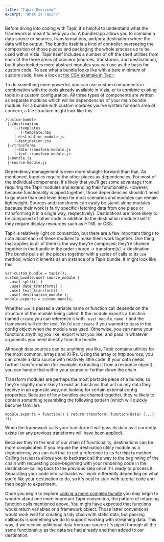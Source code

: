 ```yaml
---
title: "Tapir Overview"
excerpt: "What is Tapir?"
---
```

Before diving into coding with Tapir, it's helpful to understand what the framework is meant to help you do. A bundle/app allows you to combine a data source or sources, transformations, and/or a destination where the data will be output. The bundle itself is a kind of controller overseeing the composition of those pieces and packaging the whole process up to be used within Vizia. Tapir itself includes a number of off the shelf utilities from each of the three areas of concern (sources, transforms, and destinations), but it also includes more abstract modules you can use as the basis for custom code. To see what a bundle looks like with a bare minimum of custom code, have a look at [the CSV example in Tapir](https://github.com/vizia/tapir/tree/master/examples/csv).

To do something more powerful, you can use custom components in combination with the tools already available in Vizia, or to combine existing tools in a custom configuration. All three types of components are written as separate modules which will be dependencies of your main bundle module. For a bundle with custom modules you've written for each area of concern, a file structure might look like this:
```
/custom-bundle
 |-/destination
    |-/templates
       |-template.hbs
    |-destination-module.js
    |-destination.css
 |-/transforms
    |-date-transform-module.js
    |-text-transform-module.js
 |-bundle.js
 |-source-module.js
 ```

Dependency management is even more straight-forward than that. As mentioned, bundles require the other pieces as dependencies. For most of the individual components, it's likely that you'll get some advantage from requiring the Tapir modules and extending their functionality. However, because functionality is piped together, those dependencies shouldn't need to go more than one level deep for most scenarios and modules can remain lightweight. Sources and transforms can easily be stand-alone modules because their work is fairly specific (fetching data from one place or transforming it in a single way, respectively). Destinations are more likely to be composed of other code in addition to the destination module itself if they require display resources such as HTML or CSS.

Tapir is relatively light on convention, but there are a few important things to note about each of these modules to make them work together. One thing that applies to all of them is the way they're composed; they're chained together in the bundle in the order source → transform[s] → destination. The bundle pulls all the pieces together with a series of calls to its `use` method, which it inherits as an instance of a Tapir bundle. It might look like this:
```
var custom_bundle = tapir();
custom_bundle.use( source_module )
  .use( split() )
  .use( date_transform() )
  .use( text_transform() )
  .use( destination_module );
module.exports = custom_bundle;
```

Whether `use` is passed a variable name or function call depends on the structure of the module being called. If the module exports a function named `create` you can reference it with `.use( module_name )` and the framework will do the rest. You'd use `create` if you wanted to pass in the config object when the module was used. Otherwise, you can name your functions anything you like, export what you like, and pass in whatever arguments you need directly from the bundle.

Although data sources can be anything you like, Tapir contains utilities for the most common, arrays and XHRs. Using the array or http sources, you can create a data source with relatively little code. If your data needs further transformation (for example, extracting it from a response object), you can handle that within your source or further down the chain.

Transform modules are perhaps the most portable piece of a bundle, so they're slightly more likely to exist as functions that act on any data they receive in an agnostic way, not looking for certain external config properties. Because of how bundles are chained together, they're likely to contain something resembling the following pattern (which will quickly become familiar):
```
module.exports = function() { return transform( function(data) {...} )};
```
When the framework calls your transform it will pass its data as it currently exists (so any previous transforms will have been applied).

Because they're the end of our chain of functionality, destinations can be more complicated. If you require the destination utility module as a dependency, you can call that to get a reference to its `fetchData` method. Calling `fetchData` allows you to backtrack all the way to the beginning of the chain with requesting code–beginning with your rendering code in the destination–calling back to the previous step once it's ready to process it. Separating your code into callbacks will work differently depending on what you'd like your destination to do, so it's best to start with tutorial code and then begin to experiment.

Once you begin to explore [coding a more complex bundle](../tapir-tutorial/1-introduction.html) you may begin to wonder about one more important Tapir convention, the pattern of returning function calls mentioned above. You might have expected that functions would return variables or a framework object. Those latter conventions would work well for creating a tidy chain with static data, but passing callbacks is something we do to support working with streaming data. This way, if we receive additional data from our source it's piped through all the same functionality as the data we had already and then added to our destination.
